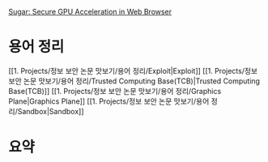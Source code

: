 [Sugar: Secure GPU Acceleration in Web Browser](https://dl.acm.org/doi/pdf/10.1145/3296957.3173186)

# 용어 정리
[[1. Projects/정보 보안 논문 맛보기/용어 정리/Exploit|Exploit]]
[[1. Projects/정보 보안 논문 맛보기/용어 정리/Trusted Computing Base(TCB)|Trusted Computing Base(TCB)]]
[[1. Projects/정보 보안 논문 맛보기/용어 정리/Graphics Plane|Graphics Plane]]
[[1. Projects/정보 보안 논문 맛보기/용어 정리/Sandbox|Sandbox]]

# 요약

